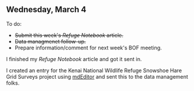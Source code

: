 
## Wednesday, March 4

To do:

* ~~Submit this week's *Refuge Notebook* article.~~
* ~~Data managmenet follow-up.~~
* Prepare information/comment for next week's BOF meeting.

I finished my *Refuge Notebook* article and got it sent in.

I created an entry for the Kenai National Wildlife Refuge Snowshoe Hare Grid Surveys project using [mdEditor](https://www.mdeditor.org/) and sent this to the data management folks.

